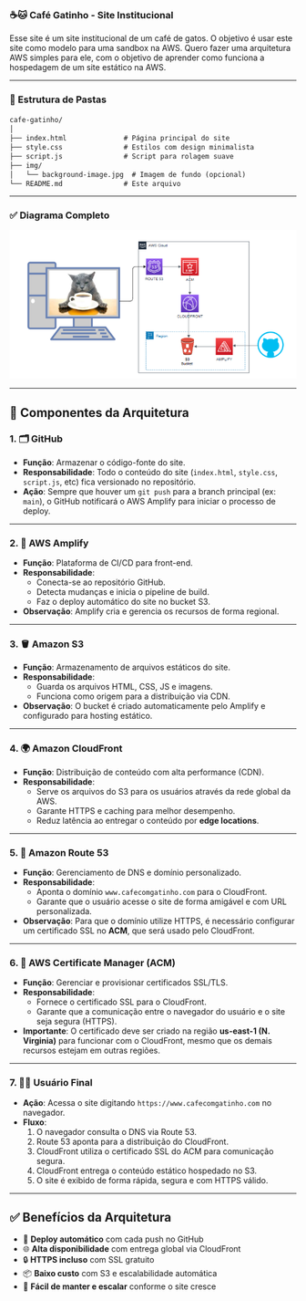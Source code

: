 ### ☕🐱 Café Gatinho - Site Institucional

Esse site é um site institucional de um café de gatos. O objetivo é usar este site como modelo para uma sandbox na AWS. Quero fazer uma arquitetura AWS simples para ele, com o objetivo de aprender como funciona a hospedagem de um site estático na AWS.

---

### 📁 Estrutura de Pastas

```
cafe-gatinho/
│
├── index.html              # Página principal do site
├── style.css               # Estilos com design minimalista
├── script.js               # Script para rolagem suave
├── img/
│   └── background-image.jpg  # Imagem de fundo (opcional)
└── README.md               # Este arquivo
```
---

### ✅ Diagrama Completo  

![Diagrama AWS](img/image-1.png)


---

## 🧱 Componentes da Arquitetura

### 1. 🗂️ GitHub
- **Função**: Armazenar o código-fonte do site.
- **Responsabilidade**: Todo o conteúdo do site (`index.html`, `style.css`, `script.js`, etc) fica versionado no repositório.
- **Ação**: Sempre que houver um `git push` para a branch principal (ex: `main`), o GitHub notificará o AWS Amplify para iniciar o processo de deploy.

---

### 2. 🚀 AWS Amplify
- **Função**: Plataforma de CI/CD para front-end.
- **Responsabilidade**:
  - Conecta-se ao repositório GitHub.
  - Detecta mudanças e inicia o pipeline de build.
  - Faz o deploy automático do site no bucket S3.
- **Observação**: Amplify cria e gerencia os recursos de forma regional.

---

### 3. 🪣 Amazon S3
- **Função**: Armazenamento de arquivos estáticos do site.
- **Responsabilidade**:
  - Guarda os arquivos HTML, CSS, JS e imagens.
  - Funciona como origem para a distribuição via CDN.
- **Observação**: O bucket é criado automaticamente pelo Amplify e configurado para hosting estático.

---

### 4. 🌍 Amazon CloudFront
- **Função**: Distribuição de conteúdo com alta performance (CDN).
- **Responsabilidade**:
  - Serve os arquivos do S3 para os usuários através da rede global da AWS.
  - Garante HTTPS e caching para melhor desempenho.
  - Reduz latência ao entregar o conteúdo por **edge locations**.

---

### 5. 📛 Amazon Route 53
- **Função**: Gerenciamento de DNS e domínio personalizado.
- **Responsabilidade**:
  - Aponta o domínio `www.cafecomgatinho.com` para o CloudFront.
  - Garante que o usuário acesse o site de forma amigável e com URL personalizada.
- **Observação**: Para que o domínio utilize HTTPS, é necessário configurar um certificado SSL no **ACM**, que será usado pelo CloudFront.

---

### 6. 🔐 AWS Certificate Manager (ACM)
- **Função**: Gerenciar e provisionar certificados SSL/TLS.
- **Responsabilidade**:
  - Fornece o certificado SSL para o CloudFront.
  - Garante que a comunicação entre o navegador do usuário e o site seja segura (HTTPS).
- **Importante**: O certificado deve ser criado na região **us-east-1 (N. Virginia)** para funcionar com o CloudFront, mesmo que os demais recursos estejam em outras regiões.

---

### 7. 👩‍💻 Usuário Final
- **Ação**: Acessa o site digitando `https://www.cafecomgatinho.com` no navegador.
- **Fluxo**:
  1. O navegador consulta o DNS via Route 53.
  2. Route 53 aponta para a distribuição do CloudFront.
  3. CloudFront utiliza o certificado SSL do ACM para comunicação segura.
  4. CloudFront entrega o conteúdo estático hospedado no S3.
  5. O site é exibido de forma rápida, segura e com HTTPS válido.

---

## ✅ Benefícios da Arquitetura

- 🚀 **Deploy automático** com cada push no GitHub
- 🌐 **Alta disponibilidade** com entrega global via CloudFront
- 🔒 **HTTPS incluso** com SSL gratuito
- 📦 **Baixo custo** com S3 e escalabilidade automática
- 🌱 **Fácil de manter e escalar** conforme o site cresce



